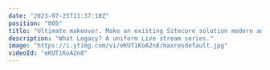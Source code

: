 ```yaml
---
date: "2023-07-25T11:37:10Z"
position: "005"
title: "Ultimate makeover. Make an existing Sitecore solution modern and composable"
description: "What Legacy? A uniform Live stream series."
image: "https://i.ytimg.com/vi/eKUT1KoA2n8/maxresdefault.jpg"
videoId: "eKUT1KoA2n8"
---
```


